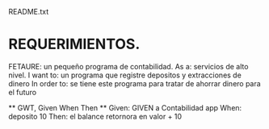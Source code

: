 README.txt

# REQUERIMIENTOS.

FETAURE: un pequeño programa de contabilidad.
    As a: servicios de alto nivel.
    I want to: un programa que registre depositos y extracciones de dinero
    In order to: se tiene este programa para tratar de ahorrar dinero para el futuro

** GWT, Given When Then **
Given: GIVEN a Contabilidad app
When: deposito 10 
Then: el balance retornora en valor + 10

